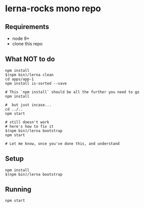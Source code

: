# lerna-rocks mono repo

## Requirements

- node 9+
- clone this repo


## What NOT to do

```shell
npm install
$(npm bin)/lerna clean
cd apps/app-1
npm install is-sorted --save

# This `npm install` should be all the further you need to go
npm install

#  but just incase...
cd ../..
npm start

# still doesn't work
# here's how to fix it
$(npm bin)/lerna bootstrap
npm start

# Let me know, once you've done this, and understand
```


## Setup

```shell
npm install
$(npm bin)/lerna bootstrap
```

## Running
```shell
npm start
```

